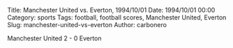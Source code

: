 Title: Manchester United vs. Everton, 1994/10/01
Date: 1994/10/01 00:00
Category: sports
Tags: football, football scores, Manchester United, Everton
Slug: manchester-united-vs-everton
Author: carbonero


Manchester United 2 - 0 Everton
